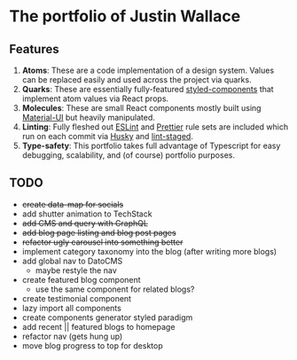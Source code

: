 # The portfolio of Justin Wallace

## Features

1. **Atoms**: These are a code implementation of a design system. Values can be replaced easily and used across the
   project via quarks.
2. **Quarks**: These are essentially fully-featured [styled-components](https://styled-components.com/) that implement
   atom values via React props.
3. **Molecules**: These are small React components mostly built using [Material-UI](https://mui.com/) but heavily
   manipulated.
4. **Linting**: Fully fleshed out [ESLint](https://eslint.org/) and [Prettier](https://prettier.io) rule sets are
   included which run on each commit via [Husky](https://typicode.github.io/husky) and
   [lint-staged](https://www.npmjs.com/package/lint-staged).
5. **Type-safety**: This portfolio takes full advantage of Typescript for easy debugging, scalability, and (of course)
   portfolio purposes.

## TODO

- ~~create data-map for socials~~
- add shutter animation to TechStack
- ~~add CMS and query with GraphQL~~
- ~~add blog page listing and blog post pages~~
- ~~refactor ugly carousel into something better~~
- implement category taxonomy into the blog (after writing more blogs)
- add global nav to DatoCMS
  - maybe restyle the nav
- create featured blog component
  - use the same component for related blogs?
- create testimonial component
- lazy import all components
- create components generator styled paradigm
- add recent || featured blogs to homepage
- refactor nav (gets hung up)
- move blog progress to top for desktop
